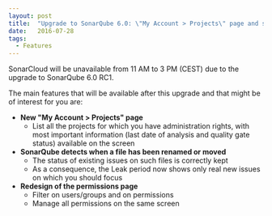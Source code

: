 ```yaml
---
layout: post
title:  "Upgrade to SonarQube 6.0: \"My Account > Projects\" page and support of file renaming"
date:   2016-07-28
tags:
  - Features
---
```


SonarCloud will be unavailable from 11 AM to 3 PM (CEST) due to the upgrade
to SonarQube 6.0 RC1.

The main features that will be available after this upgrade and that might be of
interest for you are:

- **New "My Account > Projects" page**
  - List all the projects for which you have administration rights, with most
  important information (last date of analysis and quality gate status) available
  on the screen
- **SonarQube detects when a file has been renamed or moved**
  - The status of existing issues on such files is correctly kept
  - As a consequence, the Leak period now shows only real new issues on which you should focus
- **Redesign of the permissions page**
  - Filter on users/groups and on permissions
  - Manage all permissions on the same screen
